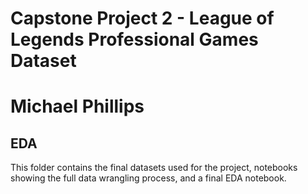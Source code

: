 # Capstone Project 2 - League of Legends Professional Games Dataset
# Michael Phillips

## EDA
This folder contains the final datasets used for the project, notebooks showing the full data wrangling process, and a final EDA notebook.

